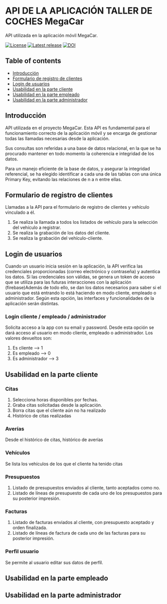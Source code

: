 API DE LA APLICACIÓN TALLER DE COCHES MegaCar
=================================================

API utilizada en la aplicación móvil MegaCar. 

[![License](https://img.shields.io/badge/License-CC0-lightgray.svg?style=flat-square)](https://creativecommons.org/publicdomain/zero/1.0/)
[![Latest release](https://img.shields.io/github/v/release/mhucka/readmine.svg?style=flat-square&color=b44e88)](https://github.com/mhucka/readmine/releases)
[![DOI](http://img.shields.io/badge/DOI-10.22002%20%2f%20D1.20173-blue.svg?style=flat-square)](https://data.caltech.edu/records/20173)


Table of contents
-----------------

* [Introducción](#Introducción)
* [Formulario de registro de clientes](#formulario-de-registro-de-clientes)
* [Login de usuarios](#login-de-usuarios)
* [Usabilidad en la parte cliente](#usabilidad-en-la-parte-cliente)
* [Usabilidad en la parte empleado](#usabilidad-en-la-parte-empleado) 
* [Usabilidad en la parte administrador](#usabilidad-en-la-parte-administrador) 


Introducción
------------
API utilizada en el proyecto MegaCar. Esta API es fundamental para el funcionamiento correcto de la aplicación móvil y se encarga de gestionar todas las llamadas necesarias desde la aplicación. 

Sus consultas son referidas a una base de datos relacional, en la que se ha procurado mantener en todo momento la coherencia e integridad de los datos. 

Para un manejo eficiente de la base de datos, y asegurar la integridad referencial, se ha elegido identificar a cada una de las tablas con una única Primary Key, evitando las relaciones de n a n entre ellas.

Formulario de registro de clientes
----------------------------------
Llamadas a la API para el formulario de registro de clientes y vehículo vinculado a él.

1. Se realiza la llamada a todos los listados de vehículo para la selección del vehículo a registrar.
2. Se realiza la grabación de los datos del cliente.
3. Se realiza la grabación del vehículo-cliente.


Login de usuarios
----------------------------------
Cuando un usuario inicia sesión en la aplicación, la API verifica las credenciales proporcionadas (correo electrónico y contraseña) y autentica los datos. Si las credenciales son válidas, se genera un token de acceso que se utiliza para las futuras interacciones con la aplicación (firebase)Además de todo ello, se dan los datos necesarios para saber si el usuario que está entrando lo está haciendo en modo cliente, empleado o administrador. Según esta opción, las interfaces y funcionalidades de la aplicación serán distintas.

###  Login cliente / empleado / administrador
Solicita acceso a la app con su email y password. Desde esta opción se dará acceso al usuario en modo cliente, empleado o administrador. Los valores devueltos son:
1. Es cliente --> 1
2. Es empleado --> 0
3. Es administrador --> 3


Usabilidad en la parte cliente
----------------------------------
###  Citas
1. Selecciona horas disponibles por fechas.
2. Graba citas solicitadas desde la aplicación.
3. Borra citas que el cliente aún no ha realizado
4. Histórico de citas realizadas

###  Averías
Desde el histórico de citas, histórico de averías 

###  Vehículos
Se lista los vehículos de los que el cliente ha tenido citas

###  Presupuestos
1. Listado de presupuestos enviados al cliente, tanto aceptados como no.
2. Listado de líneas de presupuesto de cada uno de los presupuestos para su posterior impresión.

###  Facturas
1. Listado de facturas enviados al cliente, con presupuesto aceptado y orden finalizada.
2. Listado de líneas de factura de cada uno de las facturas para su posterior impresión.

###  Perfil usuario
Se permite al usuario editar sus datos de perfíl.

Usabilidad en la parte empleado
----------------------------------


Usabilidad en la parte administrador
----------------------------------




